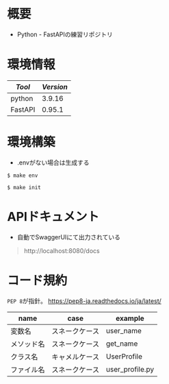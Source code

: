 # 概要

- Python - FastAPIの練習リポジトリ

# 環境情報

|*Tool*|*Version*|
|---|---|
|python|3.9.16|
|FastAPI|0.95.1|

# 環境構築

- .envがない場合は生成する

```
$ make env
```

```
$ make init
```

# APIドキュメント

- 自動でSwaggerUIにて出力されている

> http://localhost:8080/docs

# コード規約

`PEP 8`が指針。
https://pep8-ja.readthedocs.io/ja/latest/

name|case|example
|---|---|---
変数名|スネークケース|user_name
メソッド名|スネークケース|get_name
クラス名|キャメルケース|UserProfile
ファイル名|スネークケース|user_profile.py
